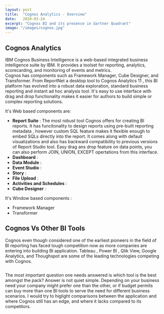 ```yaml
---
layout: post
title:  "Cognos Analytics - Overview"
date:   2020-03-24
excerpt: "Cognos BI and its presence in Gartner Quadrant"
image: "/images/cognos.jpg"
---
```


## Cognos Analytics

IBM Cognos Business Intelligence is a web-based integrated business intelligence suite by IBM. 
It provides a toolset for reporting, analytics, scorecarding, and monitoring of events and metrics.  
Cognos has components such as Framework Manager, Cube Designer, and Transformer.
From ReportNet a desktop tool to Cognos Analytics 11 , this BI platform has evolved into a robust data exploration, standard business reporting and instant ad hoc analysis tool. It's easy to use interface with drag and drop functionality makes it easier for authors to build simple or complex reporting solutions.

It's Web based components are:
- <b>Report Suite</b> : The most robust tool Cognos offers for creating BI reports. It has funcitonality to design reports using pre-built reporting metadata , however custom SQL feature makes it flexible enough to embed SQLs directly into the report. It comes along with default visualizations and also has backward compatibility to previous versions of Report Studio tool. Easy drag ans drop feature on data points, you can also perform JOIN, UNION, EXCEPT opertations from this interface.
- <b>Dashboard</b> : 
- <b>Data Module</b> : 
- <b>Event Studio</b> : 
- <b>Story</b> : 
- <b>File Upload</b> : 
- <b>Activities and Schedules</b> : 
- <b>Cube Designer</b> : 

It's Window based components :
- Framework Manager
- Transformer

## Cognos Vs Other BI Tools
<p>Cognos even though considered one of the earliest pioneers in the field of BI reporting has faced tough competition now as more companies are entering into building BI application. Tableau , Power BI , Qlik View, Google Analytics, and Thoughspot are some of the leading technologies competing with Cognos. </p>
<div class="box alt">
    <div class="row 50% uniform">
        <div class="4u"><span class="image fit"><img src="{{ "/images/cognos.jpg" | absolute_url }}" alt="" /></span></div>
        <div class="4u"><span class="image fit"><img src="{{ "/images/powerbi.png" | absolute_url }}" alt="" /></span></div>
        <div class="4u"><span class="image fit"><img src="{{ "/images/thoughtspot.png" | absolute_url }}" alt="" /></span></div>
        <div class="4u"><span class="image fit"><img src="{{ "/images/googleanalytics.png" | absolute_url }}" alt="" /></span></div>
        <div class="4u$"><span class="image fit"><img src="{{ "/images/tableau.png" | absolute_url }}" alt="" /></span></div>
        <!-- Break -->
    </div>
</div>
<p>The most important question one needs answered is which tool is the best amongst the pack? Answer is not quiet simple. Depending on your business need your company might prefer one than the other, or if budget permits can buy more than one BI tools to serve the need for different business scenarios. I would try to higlight comparisons between the application and where Cognos still has an edge, and where it lacks compared to its competitors.</p>


